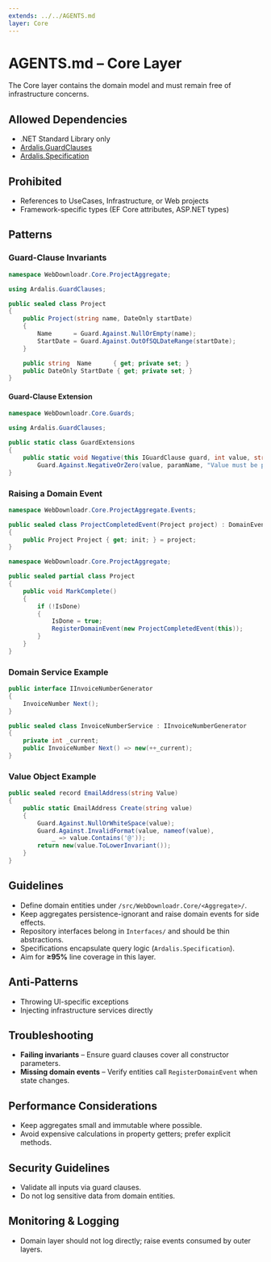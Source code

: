 ```yaml
---
extends: ../../AGENTS.md
layer: Core
---
```


# AGENTS.md – Core Layer

The Core layer contains the domain model and must remain free of infrastructure concerns.

## Allowed Dependencies

- .NET Standard Library only
- [Ardalis.GuardClauses](https://github.com/ardalis/GuardClauses)
- [Ardalis.Specification](https://github.com/ardalis/Specification)

## Prohibited

- References to UseCases, Infrastructure, or Web projects
- Framework-specific types (EF Core attributes, ASP.NET types)

## Patterns

### Guard-Clause Invariants

```csharp
namespace WebDownloadr.Core.ProjectAggregate;

using Ardalis.GuardClauses;

public sealed class Project
{
    public Project(string name, DateOnly startDate)
    {
        Name      = Guard.Against.NullOrEmpty(name);
        StartDate = Guard.Against.OutOfSQLDateRange(startDate);
    }

    public string  Name      { get; private set; }
    public DateOnly StartDate { get; private set; }
}
```

#### Guard-Clause Extension

```csharp
namespace WebDownloadr.Core.Guards;

using Ardalis.GuardClauses;

public static class GuardExtensions
{
    public static void Negative(this IGuardClause guard, int value, string paramName) =>
        Guard.Against.NegativeOrZero(value, paramName, "Value must be positive.");
}
```

### Raising a Domain Event

```csharp
namespace WebDownloadr.Core.ProjectAggregate.Events;

public sealed class ProjectCompletedEvent(Project project) : DomainEventBase
{
    public Project Project { get; init; } = project;
}
```

```csharp
namespace WebDownloadr.Core.ProjectAggregate;

public sealed partial class Project
{
    public void MarkComplete()
    {
        if (!IsDone)
        {
            IsDone = true;
            RegisterDomainEvent(new ProjectCompletedEvent(this));
        }
    }
}
```

### Domain Service Example

```csharp
public interface IInvoiceNumberGenerator
{
    InvoiceNumber Next();
}

public sealed class InvoiceNumberService : IInvoiceNumberGenerator
{
    private int _current;
    public InvoiceNumber Next() => new(++_current);
}
```

### Value Object Example

```csharp
public sealed record EmailAddress(string Value)
{
    public static EmailAddress Create(string value)
    {
        Guard.Against.NullOrWhiteSpace(value);
        Guard.Against.InvalidFormat(value, nameof(value),
            _ => value.Contains('@'));
        return new(value.ToLowerInvariant());
    }
}
```

## Guidelines

- Define domain entities under `/src/WebDownloadr.Core/<Aggregate>/`.
- Keep aggregates persistence-ignorant and raise domain events for side effects.
- Repository interfaces belong in `Interfaces/` and should be thin abstractions.
- Specifications encapsulate query logic (`Ardalis.Specification`).
- Aim for **≥95%** line coverage in this layer.

## Anti‑Patterns

- Throwing UI-specific exceptions
- Injecting infrastructure services directly

## Troubleshooting

- **Failing invariants** – Ensure guard clauses cover all constructor parameters.
- **Missing domain events** – Verify entities call `RegisterDomainEvent` when state changes.

## Performance Considerations

- Keep aggregates small and immutable where possible.
- Avoid expensive calculations in property getters; prefer explicit methods.

## Security Guidelines

- Validate all inputs via guard clauses.
- Do not log sensitive data from domain entities.

## Monitoring & Logging

- Domain layer should not log directly; raise events consumed by outer layers.
